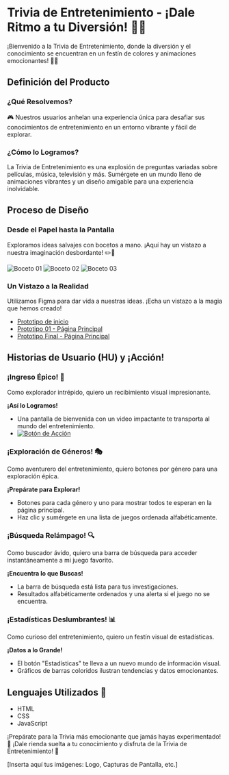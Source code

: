 # Trivia de Entretenimiento - ¡Dale Ritmo a tu Diversión! 🚀🎉

¡Bienvenido a la Trivia de Entretenimiento, donde la diversión y el conocimiento se encuentran en un festín de colores y animaciones emocionantes! 🌈💫

## Definición del Producto

### ¿Qué Resolvemos?

🎮 Nuestros usuarios anhelan una experiencia única para desafiar sus conocimientos de entretenimiento en un entorno vibrante y fácil de explorar.

### ¿Cómo lo Logramos?

La Trivia de Entretenimiento es una explosión de preguntas variadas sobre películas, música, televisión y más. Sumérgete en un mundo lleno de animaciones vibrantes y un diseño amigable para una experiencia inolvidable.

## Proceso de Diseño

### Desde el Papel hasta la Pantalla

Exploramos ideas salvajes con bocetos a mano. ¡Aquí hay un vistazo a nuestra imaginación desbordante! ✏️🌟

![Boceto 01](url_boceto_01)
![Boceto 02](url_boceto_02)
![Boceto 03](url_boceto_03)

### Un Vistazo a la Realidad

Utilizamos Figma para dar vida a nuestras ideas. ¡Echa un vistazo a la magia que hemos creado!

- [Prototipo de inicio](url_prototipo_inicio)
- [Prototipo 01 - Página Principal](url_prototipo_01)
- [Prototipo Final - Página Principal](url_prototipo_final)

## Historias de Usuario (HU) y ¡Acción!

### ¡Ingreso Épico! 🌌

Como explorador intrépido, quiero un recibimiento visual impresionante.

**¡Así lo Logramos!**
- Una pantalla de bienvenida con un video impactante te transporta al mundo del entretenimiento.
- [![Botón de Acción](https://img.shields.io/badge/Acción-¡Comienza%20Ahora!-brightgreen)](url_boton_accion)

### ¡Exploración de Géneros! 🎭

Como aventurero del entretenimiento, quiero botones por género para una exploración épica.

**¡Prepárate para Explorar!**
- Botones para cada género y uno para mostrar todos te esperan en la página principal.
- Haz clic y sumérgete en una lista de juegos ordenada alfabéticamente.

### ¡Búsqueda Relámpago! 🔍

Como buscador ávido, quiero una barra de búsqueda para acceder instantáneamente a mi juego favorito.

**¡Encuentra lo que Buscas!**
- La barra de búsqueda está lista para tus investigaciones.
- Resultados alfabéticamente ordenados y una alerta si el juego no se encuentra.

### ¡Estadísticas Deslumbrantes! 📊

Como curioso del entretenimiento, quiero un festín visual de estadísticas.

**¡Datos a lo Grande!**
- El botón "Estadísticas" te lleva a un nuevo mundo de información visual.
- Gráficos de barras coloridos ilustran tendencias y datos emocionantes.

## Lenguajes Utilizados 📝

- HTML
- CSS
- JavaScript

¡Prepárate para la Trivia más emocionante que jamás hayas experimentado! 🚀 ¡Dale rienda suelta a tu conocimiento y disfruta de la Trivia de Entretenimiento! 🌟

[Inserta aquí tus imágenes: Logo, Capturas de Pantalla, etc.]

